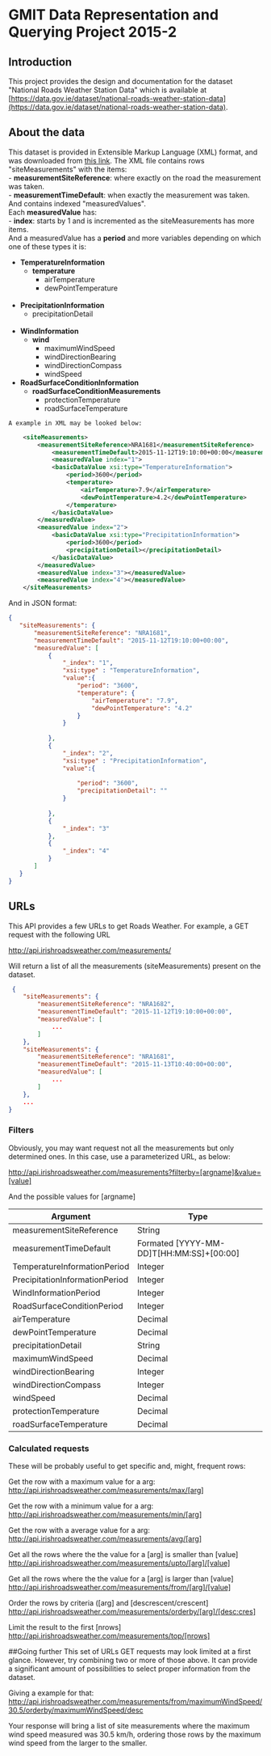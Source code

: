 # GMIT Data Representation and Querying Project 2015-2


## Introduction
This project provides the design and documentation for the dataset "National Roads Weather Station Data" which is available at [https://data.gov.ie/dataset/national-roads-weather-station-data](https://data.gov.ie/dataset/national-roads-weather-station-data).

## About the data
This dataset is provided in Extensible Markup Language (XML) format, and was downloaded from [this link](http://data.tii.ie/Datasets/Its/DatexII/WeatherData/Content.xml).
The XML file contains rows "siteMeasurements" with the items:
    <br/>- **measurementSiteReference**: where exactly on the road the measurement was taken.
    <br/>- **measurementTimeDefault**: when exactly the measurement was taken.
  <br/>And contains indexed "measuredValues".
  <br/>Each **measuredValue** has:
    <br/>- **index**: starts by 1 and is incremented as the siteMeasurements has more items.
  <br/>And a measuredValue has a **period** and more variables depending on which one of these types it is: 
    <ul>
        <li>**TemperatureInformation**
          <ul>
            <li>**temperature**
                <ul>
                  <li>airTemperature</li>
                  <li>dewPointTemperature</li>
                </ul>  
            </li>
          </ul>
         </li>
        <li>**PrecipitationInformation**
            <ul>
                <li>precipitationDetail</li>
            </ul>
        </li>    
        <li>**WindInformation**
            <ul>
                <li>**wind**
                    <ul>
                        <li>maximumWindSpeed</li>
                        <li>windDirectionBearing</li>
                        <li>windDirectionCompass</li>
                        <li>windSpeed</li>
                    </ul>
                </li>
            </ul>
        </li>
        <li>**RoadSurfaceConditionInformation**
            <ul>
                <li>**roadSurfaceConditionMeasurements**
                    <ul>
                        <li>protectionTemperature</li>
                        <li>roadSurfaceTemperature</li>
                     </ul>
                </li>
            </ul>
        </li>
    </ul>
    
    A example in XML may be looked below:
```xml
    <siteMeasurements>
        <measurementSiteReference>NRA1681</measurementSiteReference>
            <measurementTimeDefault>2015-11-12T19:10:00+00:00</measurementTimeDefault>
            <measuredValue index="1">
            <basicDataValue xsi:type="TemperatureInformation">
                <period>3600</period>
                <temperature>
                    <airTemperature>7.9</airTemperature>
                    <dewPointTemperature>4.2</dewPointTemperature>
                </temperature>
            </basicDataValue>
        </measuredValue>
        <measuredValue index="2">
            <basicDataValue xsi:type="PrecipitationInformation">
                <period>3600</period>
                <precipitationDetail></precipitationDetail>
            </basicDataValue>
        </measuredValue>
        <measuredValue index="3"></measuredValue>
        <measuredValue index="4"></measuredValue>
    </siteMeasurements>
 ```
 And in JSON format:
 ```json
 {
    "siteMeasurements": {
        "measurementSiteReference": "NRA1681",
        "measurementTimeDefault": "2015-11-12T19:10:00+00:00",
        "measuredValue": [
            {
                "_index": "1",
                "xsi:type" : "TemperatureInformation",
                "value":{
                    "period": "3600",
                    "temperature": {
                        "airTemperature": "7.9",
                        "dewPointTemperature": "4.2"
                    }    
                }
                
            },
            {
                "_index": "2",
                "xsi:type" : "PrecipitationInformation",
                "value":{
                    
                    "period": "3600",
                    "precipitationDetail": ""
                }
                
            },
            {
                "_index": "3"
            },
            {
                "_index": "4"
            }
        ]
    }
}
```
## URLs
This API provides a few URLs to get Roads Weather. For example, a GET request with the following URL

http://api.irishroadsweather.com/measurements/

Will return a list of all the measurements (siteMeasurements) present on the dataset.

```json
 {
    "siteMeasurements": {
        "measurementSiteReference": "NRA1682",
        "measurementTimeDefault": "2015-11-12T19:10:00+00:00",
        "measuredValue": [
            ...
        ]
    },
    "siteMeasurements": {
        "measurementSiteReference": "NRA1681",
        "measurementTimeDefault": "2015-11-13T10:40:00+00:00",
        "measuredValue": [
            ...
        ]
    },
    ...
}
```

### Filters
Obviously, you may  want request not all the measurements but only determined ones.
In this case, use a parameterized URL, as below:

http://api.irishroadsweather.com/measurements?filterby=[argname]&value=[value]

And the possible values for [argname]

| Argument | Type |
|------|-----|
measurementSiteReference | String |
measurementTimeDefault | Formated [YYYY-MM-DD]T[HH:MM:SS]+[00:00] |
TemperatureInformationPeriod | Integer |
PrecipitationInformationPeriod | Integer |
WindInformationPeriod | Integer |
RoadSurfaceConditionPeriod | Integer |
airTemperature | Decimal |
dewPointTemperature | Decimal |
precipitationDetail | String |
maximumWindSpeed | Decimal |
windDirectionBearing | Integer |
windDirectionCompass | Integer |
windSpeed | Decimal |
protectionTemperature | Decimal |
roadSurfaceTemperature | Decimal |

### Calculated requests
These will be probably useful to get specific and, might, frequent rows:

Get the row with a maximum value for a arg:
<br/>http://api.irishroadsweather.com/measurements/max/[arg]

Get the row with a minimum value for a arg:
<br/>http://api.irishroadsweather.com/measurements/min/[arg]

Get the row with a average value for a arg:
<br/>http://api.irishroadsweather.com/measurements/avg/[arg]

Get all the rows where the the value for a [arg] is smaller than [value]
<br/>http://api.irishroadsweather.com/measurements/upto/[arg]/[value]

Get all the rows where the the value for a [arg] is larger than [value]
<br/>http://api.irishroadsweather.com/measurements/from/[arg]/[value]

Order the rows by criteria ([arg] and [descrescent/crescent] 
<br/>http://api.irishroadsweather.com/measurements/orderby/[arg]/[desc:cres]

Limit the result to the first [nrows] 
<br/>http://api.irishroadsweather.com/measurements/top/[nrows]

##Going further
This set of URLs GET requests may look limited at a first glance. However, try combining two or more of those above. It can provide a significant amount of possibilities to select proper information from the dataset.

Giving a example for that:
<br/>http://api.irishroadsweather.com/measurements/from/maximumWindSpeed/30.5/orderby/maximumWindSpeed/desc

Your response will bring a list of site measurements where the maximum wind speed measured was 30.5 km/h, ordering those rows by the maximum wind speed from the larger to the smaller. 









 
